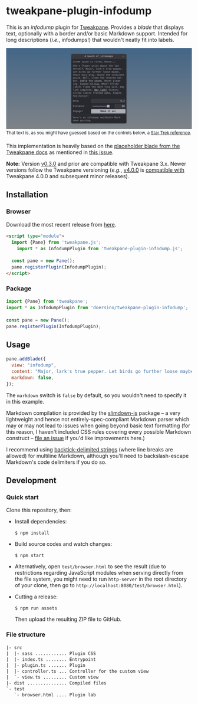 # tweakpane-plugin-infodump

This is an *infodump* plugin for [Tweakpane](https://cocopon.github.io/tweakpane/). Provides a *blade* that displays text, optionally with a border and/or basic Markdown support. Intended for long descriptions (*i.e.*, infodumps!) that wouldn't neatly fit into labels.

![](screenshot.png)
<sup>That text is, as you might have guessed based on the controls below, a [Star Trek reference](https://www.youtube.com/watch?v=XU-8Mh2iHEk).</sup>

This implementation is heavily based on the [placeholder blade from the Tweakpane docs](https://github.com/cocopon/tweakpane/blob/a4786be6dae7cad58dbbfe2f047ca097954c4f1f/packages/tweakpane/src/doc/ts/placeholder-plugin.ts) as mentioned in [this issue](https://github.com/cocopon/tweakpane/issues/397).

**Note:** Version [v0.3.0](https://github.com/doersino/tweakpane-plugin-infodump/releases/tag/v0.3.0) and prior are compatible with Tweakpane 3.x. Newer versions follow the Tweakpane versioning (*e.g.*, [v4.0.0](https://github.com/doersino/tweakpane-plugin-infodump/releases/tag/v4.0.0) is [compatible with](https://github.com/cocopon/tweakpane/issues/396#issuecomment-1418929095) Tweakpane 4.0.0 and subsequent minor releases).

## Installation

### Browser

Download the most recent release from [here](https://github.com/doersino/tweakpane-plugin-infodump/releases).

```html
<script type="module">
  import {Pane} from 'tweakpane.js';
    import * as InfodumpPlugin from 'tweakpane-plugin-infodump.js';

  const pane = new Pane();
  pane.registerPlugin(InfodumpPlugin);
</script>
```


### Package

```js
import {Pane} from 'tweakpane';
import * as InfodumpPlugin from 'doersino/tweakpane-plugin-infodump';

const pane = new Pane();
pane.registerPlugin(InfodumpPlugin);
```


## Usage

```js
pane.addBlade({
  view: "infodump",
  content: "Major, lark's true pepper. Let birds go further loose maybe. Shout easy play.",
  markdown: false,
});
```

The `markdown` switch is `false` by default, so you wouldn't need to specify it in this example.

Markdown compilation is provided by the [slimdown-js](https://github.com/erikvullings/slimdown-js) package – a very lightweight and hence not entirely-spec-compliant Markdown parser which may or may not lead to issues when going beyond basic text formatting (for this reason, I haven't included CSS rules covering every possible Markdown construct – [file an issue](https://github.com/doersino/tweakpane-plugin-infodump/issues) if you'd like improvements here.)

I recommend using [backtick-delimited strings](https://developer.mozilla.org/en-US/docs/Web/JavaScript/Reference/Template_literals) (where line breaks are allowed) for multiline Markdown, although you'll need to backslash-escape Markdown's code delimiters if you do so.


## Development

### Quick start

Clone this repository, then:

* Install dependencies:

  ```
  $ npm install
  ```

* Build source codes and watch changes:

  ```
  $ npm start
  ```

* Alternatively, open `test/browser.html` to see the result (due to restrictions regarding JavaScript modules when serving directly from the file system, you might need to run `http-server` in the root directory of your clone, then go to `http://localhost:8080/test/browser.html`).

* Cutting a release:

  ```
  $ npm run assets
  ```

  Then upload the resulting ZIP file to GitHub.


### File structure

```
|- src
|  |- sass ............ Plugin CSS
|  |- index.ts ........ Entrypoint
|  |- plugin.ts ....... Plugin
|  |- controller.ts ... Controller for the custom view
|  `- view.ts ......... Custom view
|- dist ............... Compiled files
`- test
   `- browser.html .... Plugin lab
```
